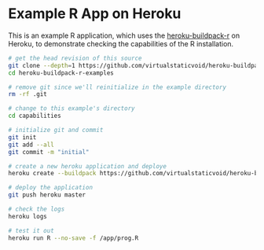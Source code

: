 # Example R App on Heroku

This is an example R application, which uses the [heroku-buildpack-r](https://github.com/virtualstaticvoid/heroku-buildpack-r) on Heroku,
to demonstrate checking the capabilities of the R installation.

```bash
# get the head revision of this source
git clone --depth=1 https://github.com/virtualstaticvoid/heroku-buildpack-r-examples.git
cd heroku-buildpack-r-examples

# remove git since we'll reinitialize in the example directory
rm -rf .git

# change to this example's directory
cd capabilities

# initialize git and commit
git init
git add --all
git commit -m "initial"

# create a new heroku application and deploye
heroku create --buildpack https://github.com/virtualstaticvoid/heroku-buildpack-r.git#heroku-16

# deploy the application
git push heroku master

# check the logs
heroku logs

# test it out
heroku run R --no-save -f /app/prog.R
```

